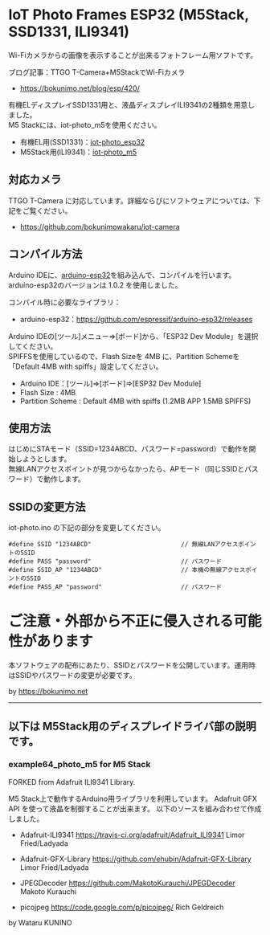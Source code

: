 # IoT Photo Frames ESP32 (M5Stack, SSD1331, ILI9341)

Wi-Fiカメラからの画像を表示することが出来るフォトフレーム用ソフトです。  

ブログ記事：TTGO T-Camera+M5StackでWi-Fiカメラ
* https://bokunimo.net/blog/esp/420/

有機ELディスプレイSSD1331用と、液晶ディスプレイILI9341の2種類を用意しました。  
M5 Stackには、iot-photo_m5を使用ください。

* 有機EL用(SSD1331)：[iot-photo_esp32](https://github.com/bokunimowakaru/iot-photo/tree/master/iot-photo_esp32)
* M5Stack用(ILI9341)：[iot-photo_m5](https://github.com/bokunimowakaru/iot-photo/tree/master/iot-photo_m5)

## 対応カメラ

TTGO T-Camera に対応しています。詳細ならびにソフトウェアについては、下記をご覧ください。

* https://github.com/bokunimowakaru/iot-camera

## コンパイル方法

Arduino IDEに、[arduino-esp32](https://github.com/espressif/arduino-esp32/releases)を組み込んで、コンパイルを行います。arduino-esp32のバージョンは 1.0.2 を使用しました。  

コンパイル時に必要なライブラリ：  
* arduino-esp32：https://github.com/espressif/arduino-esp32/releases

Arduino IDEの[ツール]メニュー⇒[ボード]から、「ESP32 Dev Module」を選択してください。  
SPIFFSを使用しているので、Flash Sizeを 4MB に、Partition Schemeを「Default 4MB with spiffs」設定してください。  

* Arduino IDE：[ツール]⇒[ボード]⇒[ESP32 Dev Module]
* Flash Size : 4MB
* Partition Scheme : Default 4MB with spiffs (1.2MB APP 1.5MB SPIFFS)

## 使用方法

はじめにSTAモード（SSID=1234ABCD、パスワード=password）で動作を開始しようとします。  
無線LANアクセスポイントが見つからなかったら、APモード（同じSSIDとパスワード）で動作します。  

## SSIDの変更方法

iot-photo.ino の下記の部分を変更してください。  

	#define SSID "1234ABCD" 						// 無線LANアクセスポイントのSSID
	#define PASS "password" 						// パスワード
	#define SSID_AP "1234ABCD"						// 本機の無線アクセスポイントのSSID
	#define PASS_AP "password"						// パスワード


# ご注意・外部から不正に侵入される可能性があります

本ソフトウェアの配布にあたり、SSIDとパスワードを公開しています。運用時はSSIDやパスワードの変更が必要です。  

by <https://bokunimo.net>


--------------------------------------------------------------------------------
以下は M5Stack用のディスプレイドライバ部の説明です。  
--------------------------------------------------------------------------------

### example64_photo_m5 for M5 Stack
FORKED from Adafruit ILI9341 Library.

M5 Stack上で動作するArduino用ライブラリを利用しています。
Adafruit GFX API を使って液晶を制御することが出来ます。
以下のソースを組み合わせて作成しました。

- Adafruit-ILI9341
	https://travis-ci.org/adafruit/Adafruit_ILI9341
	Limor Fried/Ladyada

- Adafruit-GFX-Library
	https://github.com/ehubin/Adafruit-GFX-Library
	Limor Fried/Ladyada

- JPEGDecoder
	https://github.com/MakotoKurauchi/JPEGDecoder
	Makoto Kurauchi

- picojpeg
	https://code.google.com/p/picojpeg/
	Rich Geldreich

by Wataru KUNINO
